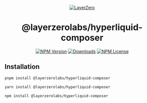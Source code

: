 <p align="center">
  <a href="https://layerzero.network">
    <img alt="LayerZero" style="max-width: 500px" src="https://d3a2dpnnrypp5h.cloudfront.net/bridge-app/lz.png"/>
  </a>
</p>

<h1 align="center">@layerzerolabs/hyperliquid-composer</h1>

<!-- The badges section -->
<p align="center">
  <!-- Shields.io NPM published package version -->
  <a href="https://www.npmjs.com/package/@layerzerolabs/hyperliquid-composer"><img alt="NPM Version" src="https://img.shields.io/npm/v/@layerzerolabs/hyperliquid-composer"/></a>
  <!-- Shields.io NPM downloads -->
  <a href="https://www.npmjs.com/package/@layerzerolabs/hyperliquid-composer"><img alt="Downloads" src="https://img.shields.io/npm/dm/@layerzerolabs/hyperliquid-composer"/></a>
  <!-- Shields.io license badge -->
  <a href="https://www.npmjs.com/package/@layerzerolabs/hyperliquid-composer"><img alt="NPM License" src="https://img.shields.io/npm/l/@layerzerolabs/hyperliquid-composer"/></a>
</p>

## Installation

```bash
pnpm install @layerzerolabs/hyperliquid-composer
```

```bash
yarn install @layerzerolabs/hyperliquid-composer
```

```bash
npm install @layerzerolabs/hyperliquid-composer
```
